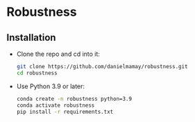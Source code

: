 # Robustness

## Installation

* Clone the repo and cd into it:
    ```bash
    git clone https://github.com/danielmamay/robustness.git
    cd robustness
    ```
* Use Python 3.9 or later:
    ```bash
    conda create -n robustness python=3.9
    conda activate robustness
    pip install -r requirements.txt
    ```
